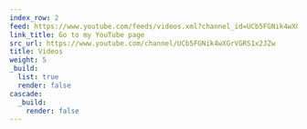 ```yaml
---
index_row: 2
feed: https://www.youtube.com/feeds/videos.xml?channel_id=UCb5FGNik4wXGrVGRS1x2JZw
link_title: Go to my YouTube page
src_url: https://www.youtube.com/channel/UCb5FGNik4wXGrVGRS1x2JZw
title: Videos
weight: 5
_build:
  list: true
  render: false
cascade:
  _build:
    render: false
---
```

